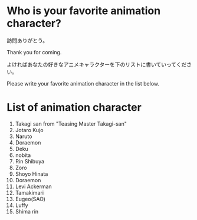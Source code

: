 # Who is your favorite animation character?
訪問ありがとう。

Thank you for coming.

よければあなたの好きなアニメキャラクターを下のリストに書いていってください。

Please write your favorite animation character in the list below.

# List of animation character
1. Takagi san from "Teasing Master Takagi-san"
2. Jotaro Kujo
3. Naruto
4. Doraemon
5. Deku
6. nobita
7. Rin Shibuya
8. Zoro
9. Shoyo Hinata
10. Doraemon
11. Levi Ackerman
12. Tamakimari
13. Eugeo(SAO)
14. Luffy
15. Shima rin

